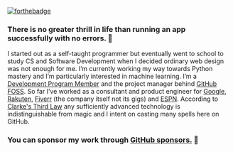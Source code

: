 [![forthebadge](https://forthebadge.com/images/badges/powered-by-black-magic.svg)](https://forthebadge.com)

### There is no greater thrill in life than running an app successfully with no errors. 🧠

I started out as a self-taught programmer but eventually went to school to study CS and Software Development when I decided ordinary web design was not enough for me. I’m currently working my way towards Python mastery and I’m particularly interested in machine learning. I’m a [Development Program Member](https://developer.github.com/program) and the project manager behind [GitHub FOSS](https://github.com/GitHub-FOSS). So far I’ve worked as a consultant and product engineer for [Google](https://referworkspace.app.goo.gl/Qiuo), [Rakuten](https://github.com/pkassotis/kassotis.com), [Fiverr](https://github.com/pkassotis/marketplace.chaobear.com) (the company itself not its gigs) and [ESPN](https://github.com/pkassotis/vonleipzig.com). According to [Clarke's Third Law](https://www.oxfordreference.com/view/10.1093/acref/9780195305678.001.0001/acref-9780195305678-e-70) any sufficiently advanced technology is indistinguishable from magic and I intent on casting many spells here on GitHub.

### You can sponsor my work through [GitHub sponsors.](https://github.com/sponsors/pkassotis) 🙈
